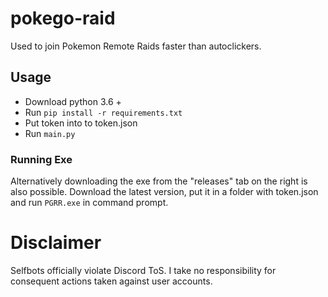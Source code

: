 # pokego-raid
Used to join Pokemon Remote Raids faster than autoclickers. 
## Usage 
- Download python 3.6 + 
- Run `pip install -r requirements.txt`
- Put token into to token.json
- Run `main.py`
### Running Exe
Alternatively downloading the exe from the "releases" tab on the right is also possible. Download the latest version, put it in a folder with token.json and run `PGRR.exe` in command prompt.
# Disclaimer
Selfbots officially violate Discord ToS. I take no responsibility for consequent actions taken against user accounts.

 